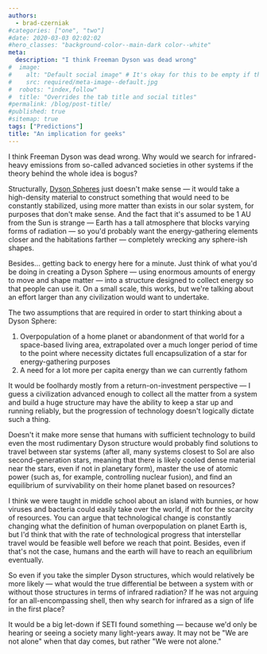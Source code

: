 ```yaml
---
authors:
  - brad-czerniak
#categories: ["one", "two"]
#date: 2020-03-03 02:02:02
#hero_classes: "background-color--main-dark color--white"
meta:
  description: "I think Freeman Dyson was dead wrong"
#  image:
#    alt: "Default social image" # It's okay for this to be empty if the image is decorative
#    src: required/meta-image--default.jpg
#  robots: "index,follow"
#  title: "Overrides the tab title and social titles"
#permalink: /blog/post-title/
#published: true
#sitemap: true
tags: ["Predictions"]
title: "An implication for geeks"
---
```


I think Freeman Dyson was dead wrong. Why would we search for infrared-heavy emissions from so-called advanced societies
in other systems if the theory behind the whole idea is bogus?

Structurally, [Dyson Spheres](http://en.wikipedia.org/wiki/Dyson_sphere) just doesn't make sense — it would take a high-density
material to construct something that would need to be constantly stabilized, using more matter than exists in our solar
system, for purposes that don't make sense. And the fact that it's assumed to be 1 AU from the Sun is strange — Earth has
a tall atmosphere that blocks varying forms of radiation — so you'd probably want the energy-gathering elements closer and
the habitations farther — completely wrecking any sphere-ish shapes.

Besides… getting back to energy here for a minute. Just think of what you'd be doing in creating a Dyson Sphere — using
enormous amounts of energy to move and shape matter — into a structure designed to collect energy so that people can use
it. On a small scale, this works, but we're talking about an effort larger than any civilization would want to undertake.

The two assumptions that are required in order to start thinking about a Dyson Sphere:

  1. Overpopulation of a home planet or abandonment of that world for a space-based living area, extrapolated over a much
    longer period of time to the point where necessity dictates full encapsulization of a star for energy-gathering purposes
  2. A need for a lot more per capita energy than we can currently fathom

It would be foolhardy mostly from a return-on-investment perspective — I guess a civilization advanced enough to collect
all the matter from a system and build a huge structure may have the ability to keep a star up and running reliably, but
the progression of technology doesn't logically dictate such a thing.

Doesn't it make more sense that humans with sufficient technology to build even the most rudimentary Dyson structure would
probably find solutions to travel between star systems (after all, many systems closest to Sol are also second-generation
stars, meaning that there is likely cooled dense material near the stars, even if not in planetary form), master the use
of atomic power (such as, for example, controlling nuclear fusion), and find an equilibrium of survivability on their home
planet based on resources?

I think we were taught in middle school about an island with bunnies, or how viruses and bacteria could easily take over
the world, if not for the scarcity of resources. You can argue that technological change is constantly changing what the
definition of human overpopulation on planet Earth is, but I'd think that with the rate of technological progress that
interstellar travel would be feasible well before we reach that point. Besides, even if that's not the case, humans and
the earth will have to reach an equilibrium eventually.

So even if you take the simpler Dyson structures, which would relatively be more likely — what would the true differential
be between a system with or without those structures in terms of infrared radiation? If he was not arguing for an
all-encompassing shell, then why search for infrared as a sign of life in the first place?

It would be a big let-down if SETI found something — because we'd only be hearing or seeing a society many light-years away.
It may not be "We are not alone" when that day comes, but rather "We were not alone."
